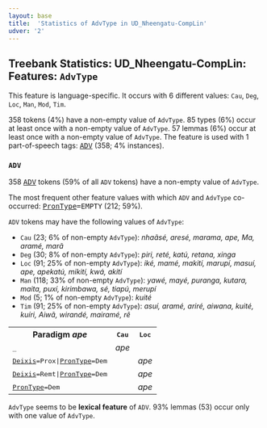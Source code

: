 ```yaml
---
layout: base
title:  'Statistics of AdvType in UD_Nheengatu-CompLin'
udver: '2'
---
```


## Treebank Statistics: UD_Nheengatu-CompLin: Features: `AdvType`

This feature is language-specific.
It occurs with 6 different values: `Cau`, `Deg`, `Loc`, `Man`, `Mod`, `Tim`.

358 tokens (4%) have a non-empty value of `AdvType`.
85 types (6%) occur at least once with a non-empty value of `AdvType`.
57 lemmas (6%) occur at least once with a non-empty value of `AdvType`.
The feature is used with 1 part-of-speech tags: <tt><a href="yrl_complin-pos-ADV.html">ADV</a></tt> (358; 4% instances).

### `ADV`

358 <tt><a href="yrl_complin-pos-ADV.html">ADV</a></tt> tokens (59% of all `ADV` tokens) have a non-empty value of `AdvType`.

The most frequent other feature values with which `ADV` and `AdvType` co-occurred: <tt><a href="yrl_complin-feat-PronType.html">PronType</a></tt><tt>=EMPTY</tt> (212; 59%).

`ADV` tokens may have the following values of `AdvType`:

* `Cau` (23; 6% of non-empty `AdvType`): <em>nhaãsé, aresé, marama, ape, Ma, aramé, marã</em>
* `Deg` (30; 8% of non-empty `AdvType`): <em>piri, reté, katú, retana, xinga</em>
* `Loc` (91; 25% of non-empty `AdvType`): <em>iké, mamé, makití, marupí, masuí, ape, apekatú, mikití, kwá, akití</em>
* `Man` (118; 33% of non-empty `AdvType`): <em>yawé, mayé, puranga, kutara, maita, puxí, kirimbawa, sé, tiapú, merupí</em>
* `Mod` (5; 1% of non-empty `AdvType`): <em>kuité</em>
* `Tim` (91; 25% of non-empty `AdvType`): <em>asuí, aramé, ariré, aiwana, kuité, kuíri, Aiwã, wirandé, mairamé, rẽ</em>

<table>
  <tr><th>Paradigm <i>ape</i></th><th><tt>Cau</tt></th><th><tt>Loc</tt></th></tr>
  <tr><td><tt>_</tt></td><td><em>ape</em></td><td></td></tr>
  <tr><td><tt><tt><a href="yrl_complin-feat-Deixis.html">Deixis</a></tt><tt>=Prox</tt>|<tt><a href="yrl_complin-feat-PronType.html">PronType</a></tt><tt>=Dem</tt></tt></td><td></td><td><em>ape</em></td></tr>
  <tr><td><tt><tt><a href="yrl_complin-feat-Deixis.html">Deixis</a></tt><tt>=Remt</tt>|<tt><a href="yrl_complin-feat-PronType.html">PronType</a></tt><tt>=Dem</tt></tt></td><td></td><td><em>ape</em></td></tr>
  <tr><td><tt><tt><a href="yrl_complin-feat-PronType.html">PronType</a></tt><tt>=Dem</tt></tt></td><td></td><td><em>ape</em></td></tr>
</table>

`AdvType` seems to be **lexical feature** of `ADV`. 93% lemmas (53) occur only with one value of `AdvType`.

